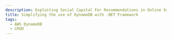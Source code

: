 ```yaml
---
description: Exploiting Social Capital For Recommendations in Online Social Networks
title: Simplifying the use of DynamoDB with .NET Framework
tags:
  - AWS DynamoDB
  - CRUD
---
```


